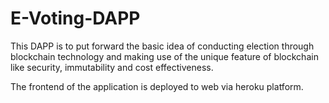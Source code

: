 # E-Voting-DAPP
This DAPP is to put forward the basic idea of conducting election through blockchain technology and making use of the unique feature of blockchain like security, immutability and cost effectiveness.

The frontend of the application is deployed to web via heroku platform.

